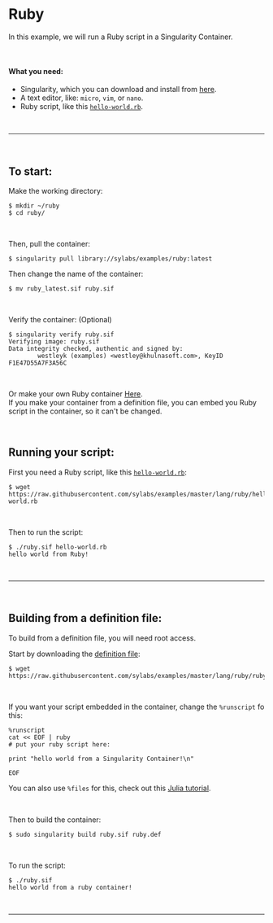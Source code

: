 # Ruby

In this example, we will run a Ruby script in a Singularity Container.

<br>

#### What you need:
 - Singularity, which you can download and install from [here](https://github.com/khulnasoft/scaffold).
 - A text editor, like: `micro`, `vim`, or `nano`.
 - Ruby script, like this [`hello-world.rb`](https://raw.githubusercontent.com/sylabs/examples/master/lang/ruby/ruby.def).

<br>

____

<br>


## To start:

Make the working directory:

```
$ mkdir ~/ruby
$ cd ruby/
```

<br>

Then, pull the container:

```
$ singularity pull library://sylabs/examples/ruby:latest
```

Then change the name of the container:

```
$ mv ruby_latest.sif ruby.sif
```

<br>

Verify the container: (Optional)

```
$ singularity verify ruby.sif 
Verifying image: ruby.sif
Data integrity checked, authentic and signed by:
        westleyk (examples) <westley@khulnasoft.com>, KeyID F1E47D55A7F3A56C
```

<br>

Or make your own Ruby container [Here](#building-from-a-definition-file).<br>
If you make your container from a definition file, you can embed you Ruby script in the container, so it can't be changed.

<br>

## Running your script:


First you need a Ruby script, like this [`hello-world.rb`](https://raw.githubusercontent.com/sylabs/examples/master/lang/ruby/ruby.def):

```
$ wget https://raw.githubusercontent.com/sylabs/examples/master/lang/ruby/hello-world.rb
```

<br>

Then to run the script:

```
$ ./ruby.sif hello-world.rb
hello world from Ruby!
```

<br>

____


<br>

## Building from a definition file:


To build from a definition file, you will need root access.

Start by downloading the [definition file](https://raw.githubusercontent.com/sylabs/examples/master/lang/ruby/ruby.def):

```
$ wget https://raw.githubusercontent.com/sylabs/examples/master/lang/ruby/ruby.def
```

<br>

If you want your script embedded in the container, change the `%runscript` fo this:

```
%runscript
cat << EOF | ruby
# put your ruby script here:

print "hello world from a Singularity Container!\n"

EOF
```

You can also use `%files` for this, check out this [Julia tutorial](https://github.com/khulnasoft/scaffold/tree/master/examples/lang/julia#embed-the-script-into-your-container).

<br>

Then to build the container:

```
$ sudo singularity build ruby.sif ruby.def
```

<br>

To run the script:

```
$ ./ruby.sif
hello world from a ruby container!
```


<br>

____

<br>

